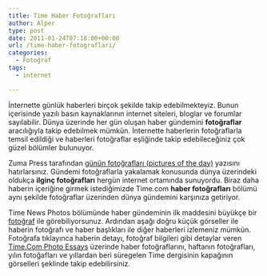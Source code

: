 ```yaml
---
title: Time Haber Fotoğrafları
author: Alper
type: post
date: 2011-01-24T07:18:00+00:00
url: /time-haber-fotograflari/
categories:
  - Fotoğraf
tags:
  - internet

---
```

İnternette günlük haberleri birçok şekilde takip edebilmekteyiz. Bunun içerisinde yazılı basın kaynaklarının internet siteleri, bloglar ve forumlar sayılabilir. Dünya üzerinde her gün oluşan haber gündemini **fotoğraflar** aracılığıyla takip edebilmek mümkün. İnternette haberlerin fotoğraflarla temsil edildiği ve haberleri fotoğraflar eşliğinde takip edebileceğiniz çok güzel bölümler bulunuyor.

Zuma Press tarafından <a href="https://www.murekkep.org/gunun-fotograflari-pictures-of-the-day-3954" target="_self">günün fotoğrafları (pictures of the day)</a> yazısını hatırlarsınız. Gündemi fotoğraflarla yakalamak konusunda dünya üzerindeki oldukça **ilginç fotoğrafları** hergün internet ortamında sunuyordu. Biraz daha haberin içeriğine girmek istediğimizde Time.com **haber fotoğrafları** bölümü aynı şekilde fotoğraflar üzerinden dünya gündemini karşınıza getiriyor.

Time News Photos bölümünde haber gündeminin ilk maddesini büyükçe bir [fotoğraf][1] ile görebiliyorsunuz. Ardından aşağı doğru küçük görseller ile haberin fotoğrafı ve haber başlıkları ile diğer haberleri izlemeniz mümkün. Fotoğrafa tıklayınca haberin detayı, fotoğraf bilgileri gibi detaylar veren <a href="https://www.time.com/time/photoessays" target="_blank" class="broken_link">Time.Com Photo Essays</a> üzerinde haber fotoğraflarını, haftanın fotoğrafları, yılın fotoğafları ve yıllardan beri süregelen Time dergisinin kapağının görselleri şeklinde takip edebilirsiniz.

 [1]: https://www.murekkep.org/konu/kultur-yasam/fotograf